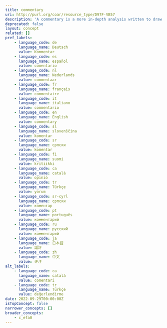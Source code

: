 ```yaml
---
title: commentary
uri: http://purl.org/coar/resource_type/D97F-VB57
description: 'A commentary is a more in-depth analysis written to draw attention to a work already published. Commentaries are somewhat like “reviews” in that the author presents his or her analysis of a work and why it  would be of interest to a specific audience. [Source: https://www.enago.com/academy/perspective-opinion-and-commentary-pieces]'
deprecated: false
layout: concept
related: []
pref_labels:
    - language_code: de
      language_name: Deutsch
      value: Kommentar
    - language_code: es
      language_name: español
      value: comentario
    - language_code: nl
      language_name: Nederlands
      value: commentaar
    - language_code: fr
      language_name: français
      value: commentaire
    - language_code: it
      language_name: italiano
      value: commentario
    - language_code: en
      language_name: English
      value: commentary
    - language_code: sl
      language_name: slovenščina
      value: komentar
    - language_code: sr
      language_name: српски
      value: komentar
    - language_code: fi
      language_name: suomi
      value: kritiikki
    - language_code: ca
      language_name: català
      value: opinió
    - language_code: tr
      language_name: Türkçe
      value: yorum
    - language_code: sr-cyrl
      language_name: српски
      value: коментар
    - language_code: pt
      language_name: português
      value: комментарий
    - language_code: ru
      language_name: русский
      value: комментарий
    - language_code: ja
      language_name: 日本語
      value: 論評
    - language_code: zh
      language_name: 中文
      value: 评注
alt_labels:
    - language_code: ca
      language_name: català
      value: comentari
    - language_code: tr
      language_name: Türkçe
      value: değerlendirme
date: 2022-09-29T00:00:00Z
isTopConcept: false
narrower_concepts: []
broader_concepts:
    - c_efa0
---
```


